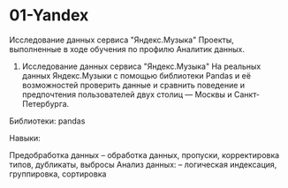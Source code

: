# 01-Yandex
 Исследование данных сервиса "Яндекс.Музыка"
Проекты, выполненные в ходе обучения по профилю Аналитик данных.

1. Исследование данных сервиса "Яндекс.Музыка" На реальных данных Яндекс.Музыки c помощью библиотеки Pandas и её возможностей проверить данные и сравнить поведение и предпочтения пользователей двух столиц — Москвы и Санкт-Петербурга.

Библиотеки: pandas

Навыки:

Предобработка данных – обработка данных, пропуски, корректировка типов, дубликаты, выбросы
Анализ данных: – логическая индексация, группировка, сортировка
